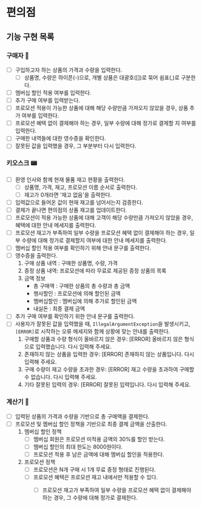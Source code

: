 # 편의점

## 기능 구현 목록

### 구매자 👥

- [ ] 구입하고자 하는 상품의 가격과 수량을 입력한다.
    - [ ] 상품명, 수량은 하이픈(-)으로, 개별 상품은 대괄호([])로 묶어 쉼표(,)로 구분한다.
- [ ] 멤버십 할인 적용 여부를 입력한다.
- [ ] 추가 구매 여부를 입력받는다.
- [ ] 프로모션 적용이 가능한 상품에 대해 해당 수량만큼 가져오지 않았을 경우, 상품 추가 여부를 입력한다.
- [ ] 프로모션 혜택 없이 결제해야 하는 경우, 일부 수량에 대해 정가로 결제할 지 여부를 입력한다.
- [ ] 구매한 내역들에 대한 영수증을 확인한다.
- [ ] 잘못된 값을 입력했을 경우, 그 부분부터 다시 입력한다.

### 키오스크 📟

- [ ] 환영 인사와 함께 현재 물품 재고 현황을 출력한다.
    - [ ] 상품명, 가격, 재고, 프로모션 이름 순서로 출력한다.
    - [ ] 재고가 0개라면 '재고 없음'을 출력한다.
- [ ] 입력값으로 들어온 값이 현재 재고를 넘어서는지 검증한다.
- [ ] 결제가 끝나면 편의점의 상품 재고를 업데이트한다.
- [ ] 프로모션이 적용 가능한 상품에 대해 고객이 해당 수량만큼 가져오지 않았을 경우, 혜택에 대한 안내 메세지를 출력한다.
- [ ] 프로모션 재고가 부족하여 일부 수량을 프로모션 혜택 없이 결제해야 하는 경우, 일부 수량에 대해 정가로 결제할지 여부에 대한 안내 메세지를 출력한다.
- [ ] 멤버십 할인 적용 여부를 확인하기 위해 안내 문구를 출력한다.
- [ ] 영수증을 출력한다.
    1. 구매 상품 내역 : 구매한 상품명, 수량, 가격
    2. 증정 상품 내역: 프로모션에 따라 무료로 제공된 증정 상품의 목록
    3. 금액 정보
        - 총 구매액 : 구매한 상품의 총 수량과 총 금액
        - 행사할인 : 프로모션에 의해 할인된 금액
        - 멤버십할인 : 멤버십에 의해 추가로 할인된 금액
        - 내실돈 : 최종 결제 금액
- [ ] 추가 구매 여부를 확인하기 위한 안내 문구를 출력한다.
- [ ] 사용자가 잘못된 값을 입력했을 때, `IllegalArgumentException`을 발생시키고, `[ERROR]`로 시작하는 오류 메세지와 함께 상황에 맞는 안내를 출력한다.
    1. 구매할 상품과 수량 형식이 올바르지 않은 경우: [ERROR] 올바르지 않은 형식으로 입력했습니다. 다시 입력해 주세요.
    2. 존재하지 않는 상품을 입력한 경우: [ERROR] 존재하지 않는 상품입니다. 다시 입력해 주세요.
    3. 구매 수량이 재고 수량을 초과한 경우: [ERROR] 재고 수량을 초과하여 구매할 수 없습니다. 다시 입력해 주세요.
    4. 기타 잘못된 입력의 경우: [ERROR] 잘못된 입력입니다. 다시 입력해 주세요.

### 계산기 🧮

- [ ] 입력된 상품의 가격과 수량을 기반으로 총 구매액을 결제한다.
- [ ] 프로모션 및 멤버십 할인 정책을 기반으로 최종 결제 금액을 산출한다.
    1. 멤버십 할인 정책
        - [ ] 멤버십 회원은 프로모션 미적용 금액의 30%를 할인 받는다.
        - [ ] 멤버십 할인의 최대 한도는 8000원이다.
        - [ ] 프로모션 적용 후 남은 금액에 대해 멤버십 할인을 적용한다.
    2. 프로모션 정책
        - [ ] 프로모션은 N개 구매 시 1개 무료 증정 형태로 진행된다.
        - [ ] 프로모션 혜택은 프로모션 재고 내에서만 적용할 수 있다.
            - [ ] 프로모션 재고가 부족하여 일부 수량을 프로모션 혜택 없이 결제해야 하는 경우, 그 수량에 대해 정가로 결제한다.



